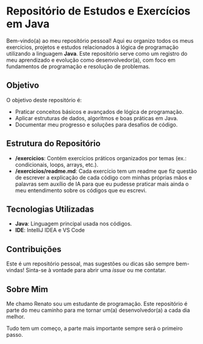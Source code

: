 # Repositório de Estudos e Exercícios em Java

Bem-vindo(a) ao meu repositório pessoal! Aqui eu organizo todos os meus exercícios, projetos e estudos relacionados à lógica de programação utilizando a linguagem **Java**. Este repositório serve como um registro do meu aprendizado e evolução como desenvolvedor(a), com foco em fundamentos de programação e resolução de problemas.

## Objetivo
O objetivo deste repositório é:
- Praticar conceitos básicos e avançados de lógica de programação.
- Aplicar estruturas de dados, algoritmos e boas práticas em Java.
- Documentar meu progresso e soluções para desafios de código.

## Estrutura do Repositório
- **/exercicios**: Contém exercícios práticos organizados por temas (ex.: condicionais, loops, arrays, etc.).
- **/exercicios/readme.md**: Cada exercício tem um readme que fiz questão de escrever a explicação de cada código com minhas próprias mãos e palavras sem auxílio de IA para que eu pudesse praticar mais ainda o meu entendimento sobre os códigos que eu escrevi.

## Tecnologias Utilizadas
- **Java**: Linguagem principal usada nos códigos.
- **IDE**: IntelliJ IDEA e VS Code

## Contribuições
Este é um repositório pessoal, mas sugestões ou dicas são sempre bem-vindas! Sinta-se à vontade para abrir uma *issue* ou me contatar.

## Sobre Mim
Me chamo Renato sou um estudante de programação. Este repositório é parte do meu caminho para me tornar um(a) desenvolvedor(a) a cada dia melhor.

Tudo tem um começo, a parte mais importante sempre será o primeiro passo.